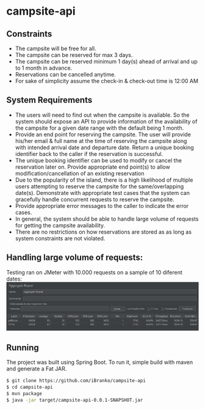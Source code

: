 # campsite-api

## Constraints
* The campsite will be free for all.
* The campsite can be reserved for max 3 days.
* The campsite can be reserved minimum 1 day(s) ahead of arrival and up to 1 month in advance.
* Reservations can be cancelled anytime.
* For sake of simplicity assume the check-in & check-out time is 12:00 AM

## System Requirements
* The users will need to find out when the campsite is available. So the system should expose an API to provide information of the
availability of the campsite for a given date range with the default being 1 month.
* Provide an end point for reserving the campsite. The user will provide his/her email & full name at the time of reserving the campsite
along with intended arrival date and departure date. Return a unique booking identifier back to the caller if the reservation is successful.
* The unique booking identifier can be used to modify or cancel the reservation later on. Provide appropriate end point(s) to allow
modification/cancellation of an existing reservation
* Due to the popularity of the island, there is a high likelihood of multiple users attempting to reserve the campsite for the same/overlapping
date(s). Demonstrate with appropriate test cases that the system can gracefully handle concurrent requests to reserve the campsite.
* Provide appropriate error messages to the caller to indicate the error cases.
* In general, the system should be able to handle large volume of requests for getting the campsite availability.
* There are no restrictions on how reservations are stored as as long as system constraints are not violated.

## Handling large volume of requests:
Testing ran on JMeter with 10.000 requests on a sample of 10 diferent dates:
![JMeter test result](https://github.com/iBranko/campsite-api/blob/master/src/main/resources/test/JMeter-test-result.JPG)

## Running
The project was built using Spring Boot.
To run it, simple build with maven and generate a Fat JAR.

```bash
$ git clone https://github.com/iBranko/campsite-api
$ cd campsite-api
$ mvn package
$ java -jar target/campsite-api-0.0.1-SNAPSHOT.jar
```
